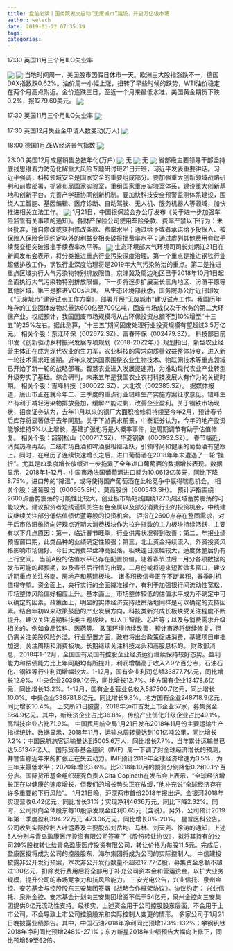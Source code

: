 ```yaml
---
title: 盘前必读丨国务院发文启动“无废城市”建设，开启万亿级市场
author: wetech
date: 2019-01-22 07:35:39
tags: 
categories: 
---
```

17:30 英国11月三个月ILO失业率
<!-- more -->
<img align="center" border="0" src="https://imgcdn.yicai.com/uppics/images/2018/11/5795dce2c13c12cd19ef68151420a6d2.jpg" />
<img align="center" border="0" src="https://imgcdn.yicai.com/uppics/images/2019/01/8147821f72ea16af6521d3035ca403a8.jpg" />
当地时间周一，美国股市因假日休市一天。欧洲三大股指涨跌不一，德国DAX指数跌0.62%。油价周一小幅上涨，扭转了早些时候的跌势，WTI油价稳定在两个月高点附近。金价连跌三日，至近一个月来最低水准，美国黄金期货下跌0.2%，报1279.60美元。
<img align="center" border="0" src="https://imgcdn.yicai.com/uppics/images/2018/11/1115fd943822077aad8679290e0a4854.jpg" />
17:30 英国11月三个月ILO失业率
<img align="center" border="0" src="https://imgcdn.yicai.com/uppics/images/2019/01/5767ac1ae30af5a3dc0d721929905aab.jpg" />
17:30 英国12月失业金申请人数变动(万人)
<img align="center" border="0" src="https://imgcdn.yicai.com/uppics/images/2019/01/55ce072b499537a5b86e35d12e40285f.jpg" />
18:00 德国1月ZEW经济景气指数
<img align="center" border="0" src="https://imgcdn.yicai.com/uppics/images/2019/01/b77d98654074479612971929b2907b09.jpg" />
23:00 美国12月成屋销售总数年化(万户)
<img align="center" border="0" src="https://imgcdn.yicai.com/uppics/images/2018/11/9d8e2d90a2b37391ca779f15a10018b0.jpg" />
无
<img align="center" border="0" src="https://imgcdn.yicai.com/uppics/images/2018/11/3fe87f78bb215979ccf7a8b1a382813c.jpg" />
无
<img align="center" border="0" src="https://imgcdn.yicai.com/uppics/images/2018/11/10271f820278a7057d79730f65d39711.jpg" />
省部级主要领导干部坚持底线思维着力防范化解重大风险专题研讨班21日开班，习近平发表重要讲话。习近平强调，科技领域安全是国家安全的重要组成部分。要加强重大创新领域战略研判和前瞻部署，抓紧布局国家实验室，重组国家重点实验室体系，建设重大创新基地和创新平台，完善产学研协同创新机制。要加快科技安全预警监测体系建设，围绕人工智能、基因编辑、医疗诊断、自动驾驶、无人机、服务机器人等领域，加快推进相关立法工作。
<img align="center" border="0" src="https://imgcdn.yicai.com/uppics/images/2019/01/6ef4b7fc375403cd4e34af971df890f4.jpg" />
1月21日，中国银保监会办公厅发布《关于进一步加强车险监管有关事项的通知》。各财产保险公司使用车险条款、费率严禁以下行为：未经批准，擅自修改或变相修改条款、费率水平；通过给予或者承诺给予投保人、被保险人保险合同约定以外的利益变相突破报批费率水平；通过虚列其他费用套取手续费变相突破报批手续费率水平等。
<img align="center" border="0" src="https://imgcdn.yicai.com/uppics/images/2018/11/781b132626e7c57022d1491e8f3a175c.jpg" />
生态环境部大气环境司司长刘炳江21日在新闻发布会表示，将分类推进重点行业污染深度治理。第一个重点是推进钢铁行业超低排放工作，钢铁行业深度治理将是2019年大气污染防治的重点。第二是推进重点区域执行大气污染物特别排放限值，京津冀及周边地区已于2018年10月1日起全面执行大气污染物特别排放限值，下一步将逐步扩展至长三角地区、汾渭平原等其他区域。第三是推进VOCs治理。
从生态环境部获悉，国务院办公厅近日印发《“无废城市”建设试点工作方案》，部署开展“无废城市”建设试点工作。我国历年堆存的工业固体废物总量达600亿至700亿吨，固废市场成仅次于水务的第二大环保产业。权威预计，我国固废市场规模将从占环保投资总额不到10%增至“十三五”的25%左右。据此测算，“十三五”期间固废处理行业投资规模有望超过3.5万亿元。
相关个股：东江环保（002672.SZ）、富春环保（002479.SZ）。
科技部日前印发《创新驱动乡村振兴发展专项规划（2018-2022年）》规划指出，新型农业经营主体正在成为现代农业的生力军，农业科技的需求向质量效益整体转变，进入新一轮技术需求旺盛期。近年来发达国家围绕农业生物技术、物联网技术等重点领域已开始了新一轮的战略部署。智慧农业进入发展提速期，为推动现代农业产业转型升级夯实了基础。综合研判，未来五年是我国农业农村科技发展大有作为的关键时期。
相关个股：吉峰科技（300022.SZ）、大北农（002385.SZ）。
据媒体报道，唐山市正在就今年二、三季度的重点行业错峰生产实施方案征求意见。错峰生产有利于减轻污染物排放叠加，缓解产能过剩，改善企业盈利。关于钢铁市场现状，招商证券认为，去年11月以来的钢厂大面积检修将持续至今年2月，预计春节后库存将显著低于去年同期。关于下游需求前景，中泰证券认为，今年的地产投资能够维持5%以上增长，基建扩张也将是大概率事件，逆周期调节有助于估值修复。
相关个股：韶钢松山（000717.SZ）、华菱钢铁（000932.SZ）。
春节临近，消费热潮再起。二级市场白酒和啤酒股相继活跃，引领时尚和健康的葡萄酒有望跟上。同时，在经历了连续快速增长之后，进口葡萄酒在2018年年末遭遇了一轮“挫折”。尤其是四季度增长放缓进一步拖累了全年进口葡萄酒的数据增长表现。数据显示，2018年1-12月，中国市场法国葡萄酒进口额为10.0613亿美元，同比下降8.75%。进口热的“降温”，或将使得国产葡萄酒在此轮竞争中赢得喘息机会。
相关个股：通葡股份（600365.SH）、莫高股份（600543.SH）。
预计沪指围绕2600点蓄势震荡的可能性比较大，创业板市场短线围绕1270点区域蓄势震荡的可能较大。建议投资者短线谨慎关注有色金属以及部分消费行业的投资机会，中线建议继续关注部分低估值绩优蓝筹股的投资机会。
沪指在2600点存在整固需求，对于后市依旧维持向好观点近期大消费板块作为拉升指数的主力板块持续活跃，主要有以下几点原因：第一，临近春节旺季，行业供需状况得到改善；第二，年报业绩预告窗口期，此类品种的业绩确定性较强；第三，北上资金持续流入，外资投资风格影响市场偏好。今日大消费早盘冲高回落，板块连日涨幅较大，适度休整后仍有上行空间。
当前A股的估值水平已存在配置价值。随着春节过后一月分各项数据的发布可能的超预期，以及春节后行情的出现，二月份或将迎来短暂做多窗口，建议近期重点关注券商、房地产和基建板块。
诸多积极信号正在不断累积，春季时机值得守望。资金面上，央行实行的全面降准操作，有利于加强银行间流动性宽松，市场整体风险偏好相应上升。基本面上，市场整体较低的估值水平成为不确定中可以确定的因素。政策面上，明显的实体经济支持政策落地同样是可以确定的支持因素。结合年初以来政策鼓励的产业发展方向，科技类新兴成长板块受关注程度不断提升。建议关注近期科技类主题板块，如人工智能、芯片等；以及与消费需求升级相关的，例如食品饮料、医药等。
政策环境持续改善，预计市场将继续修复，但仍需关注美股风险外溢。行业配置方面，政府将出台政策促进消费，基建项目审批加速，关注周期和消费板块。长期继续关注科技龙头和高股息标的。
财政部消息，2018年1-12月，全国国有及国有控股企业经济运行继续保持较好态势。盈利能力和偿债能力比上年同期均有所提升，利润增幅高于收入2.9个百分点，石油石化、钢铁等行业利润增幅较大。1-12月，国有企业利润总额33877.7亿元，同比增长12.9%。中央企业20399.1亿元，同比增长12.7%。地方国有企业13478.6亿元，同比增长13.2%。1-12月，国有企业营业总收入587500.7亿元，同比增长10.0%。中央企业338781.8亿元，同比增长9.8%。地方国有企业248718.9亿元，同比增长10.4%。
上交所21日披露，2018年沪市首发上市企业57家，募集资金864.9亿元。其中，新经济企业占比36.8%，传统产业优化升级企业占比49.1%，高科技企业占比71.9%。
中国民用航空局1月21日发布2018年11月份主要运输生产指标统计。数据显示，2018年11月，运输总周转量达到101亿吨公里，同比增长7.2%；中国民航旅客运输量达到5005.6万人，同比增长7.7%，当年累计运输量已达5.61347亿人。
国际货币基金组织（IMF）周一下调了对全球经济增长的预测，并警告称近年来的扩张正在失去动力。IMF预计2019年全球经济增速为3.5%，为三年来最低水平；2020年增长3.6％。比2018年10月的预测分别降低0.2和0.1个百分点。国际货币基金组织研究负责人Gita Gopinath在发布会上表示，“全球经济增长正在以健康的速度增长，但我们的增长势头正在放缓，”他补充说“全球经济存在许多重要的下行风险”。
1月21日晚，沪深两市首份2018年报出炉。金银河2018年实现营收6.42亿元，同比增长31%；实现净利4636万元，同比下降2.32%。同时，公司拟向全体股东每10股派发现金红利0.65元（含税）。另外，公司预计2019年第一季度盈利394.22万元-473.06万元，同比增长0%-20%。
星普医科公告，公司收到实际控制人叶运寿及主要股东刘岳均、马林、刘天尧、徐涛的通知，上述5人分别与青岛盈康医疗投资有限公司签署了《股份转让协议》，拟将其持有的公司29%股权转让给青岛盈康医疗投资有限公司，转让价格为每股11.5元。完成后，盈康医投将成为公司的控股股东、海尔集团将成为公司的实际控制人。
中信建投披露非公开发行预案，本次非公开发行数量不超过12.77亿股，募集资金总额不超过130亿元，扣除发行费用后将全部用于补充公司资本金和营运资金，以扩大业务规模，提升公司的市场竞争力和抗风险能力。
三安光电公告，兴业信托、泉州金控、安芯基金与控股股东三安集团签署《战略合作框架协议》。协议约定： 兴业信托、泉州金控、安芯基金计划向三安集团增资不低于54亿元，泉州金控向三安集团提供6亿元流动性支持。经核实，上述资金用于公司控股股东层面，不会用于上市公司，不会导致上市公司控股股东和实际控制人变更的情形。
多家公司于1月21日晚披露业绩预告。其中，中国石油2018年净利同比预增123%-132%；攀钢钒钛2018年净利同比预增248%-271%；东方新星2018年业绩预告大幅向上修正，同比预增59至62倍。
 
 
